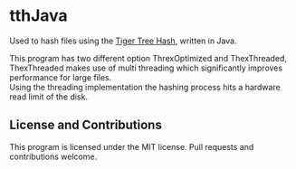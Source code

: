 # tthJava

Used to hash files using the [Tiger Tree Hash](https://en.wikipedia.org/wiki/Tiger_(cryptography)), written in Java.

This program has two different option ThrexOptimized and ThexThreaded, ThexThreaded makes use of multi threading which significantly improves performance for large files.<br>
Using the threading implementation the hashing process hits a hardware read limit of the disk.

## License and Contributions
This program is licensed under the MIT license. Pull requests and contributions welcome.
